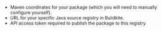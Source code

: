 - Maven coordinates for your package (which you will need to manually configure yourself).
- URL for your specific Java source registry in Buildkite.
- API access token required to publish the package to this registry.
